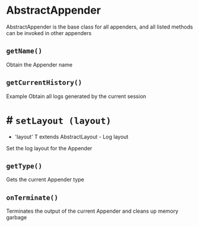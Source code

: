 # AbstractAppender

AbstractAppender is the base class for all appenders, and all listed methods can be invoked in other appenders

## `getName()`

Obtain the Appender name

## `getCurrentHistory()`

Example Obtain all logs generated by the current session

# # `setLayout (layout)` <Badge type = "tip" text = "1.4.0 +" />

- 'layout' T extends AbstractLayout - Log layout

Set the log layout for the Appender

## `getType()`

Gets the current Appender type

## `onTerminate()`

Terminates the output of the current Appender and cleans up memory garbage